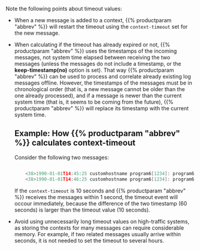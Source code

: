 ---
---
<!-- DISCLAIMER: This file is based on the syslog-ng Open Source Edition documentation https://github.com/balabit/syslog-ng-ose-guides/commit/2f4a52ee61d1ea9ad27cb4f3168b95408fddfdf2 and is used under the terms of The syslog-ng Open Source Edition Documentation License. The file has been modified by Axoflow. -->
Note the following points about timeout values:

  - When a new message is added to a context, {{% productparam "abbrev" %}} will restart the timeout using the `context-timeout` set for the new message.

  - When calculating if the timeout has already expired or not, {{% productparam "abbrev" %}} uses the timestamps of the incoming messages, not system time elapsed between receiving the two messages (unless the messages do not include a timestamp, or the **keep-timestamp(no)** option is set). That way {{% productparam "abbrev" %}} can be used to process and correlate already existing log messages offline. However, the timestamps of the messages must be in chronological order (that is, a new message cannot be older than the one already processed), and if a message is newer than the current system time (that is, it seems to be coming from the future), {{% productparam "abbrev" %}} will replace its timestamp with the current system time.
    
    
    ## Example: How {{% productparam "abbrev" %}} calculates context-timeout
    
    Consider the following two messages:
    
    ```c
    
        <38>1990-01-01T14:45:25 customhostname program6[1234]: program6 testmessage
        <38>1990-01-01T14:46:25 customhostname program6[1234]: program6 testmessage
    
    ```
    
    If the `context-timeout` is 10 seconds and {{% productparam "abbrev" %}} receives the messages within 1 second, the timeout event will occour immediately, because the difference of the two timestamp (60 seconds) is larger than the timeout value (10 seconds).
    

  - Avoid using unnecessarily long timeout values on high-traffic systems, as storing the contexts for many messages can require considerable memory. For example, if two related messages usually arrive within seconds, it is not needed to set the timeout to several hours.
